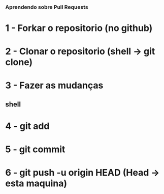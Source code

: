 ### Aprendendo sobre Pull Requests

# 1 - Forkar o repositorio (no github)
# 2 - Clonar o repositorio (shell -> git clone)
# 3 - Fazer as mudanças

## shell
# 4 - git add 
# 5 - git commit 
# 6 - git push -u origin HEAD (Head -> esta maquina)
